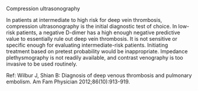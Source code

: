 Compression ultrasonography

In patients at intermediate to high risk for deep vein thrombosis, compression ultrasonography is the initial diagnostic test of choice. In low-risk patients, a negative D-dimer has a high enough negative predictive value to essentially rule out deep vein thrombosis. It is not sensitive or specific enough for evaluating intermediate-risk patients. Initiating treatment based on pretest probability would be inappropriate. Impedance plethysmography is not readily available, and contrast venography is too invasive to be used routinely.

Ref:  Wilbur J, Shian B: Diagnosis of deep venous thrombosis and pulmonary embolism. Am Fam Physician 2012;86(10):913-919.